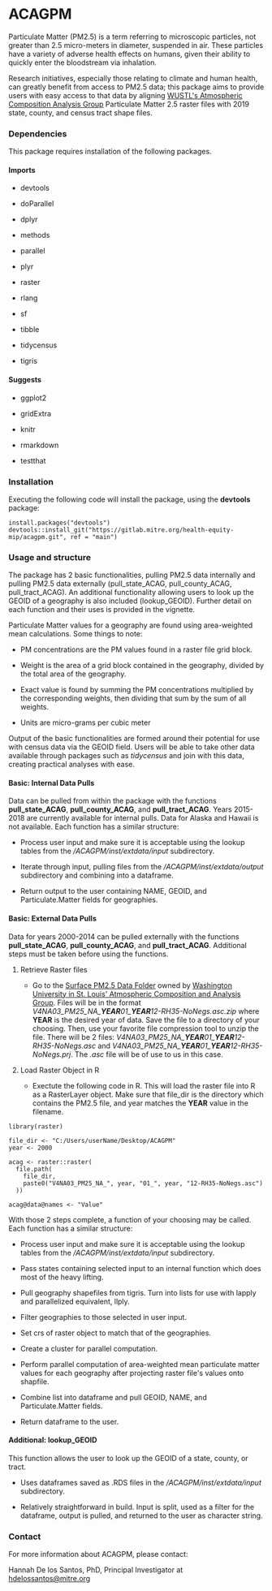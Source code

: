 # ACAGPM

Particulate Matter (PM2.5) is a term referring to microscopic particles, not greater than 2.5 micro-meters in diameter, suspended in air. These particles have a variety of adverse health effects on humans, given their ability to quickly enter the bloodstream via inhalation.

Research initiatives, especially those relating to climate and human health, can greatly benefit from access to PM2.5 data; this package aims to provide users with easy access to that data by aligning [WUSTL's Atmospheric Composition Analysis Group](https://sites.wustl.edu/acag/) Particulate Matter 2.5 raster files with 2019 state, county, and census tract shape files.

### Dependencies

This package requires installation of the following packages.

#### Imports

- devtools

- doParallel

- dplyr

- methods

- parallel

- plyr

- raster

- rlang

- sf

- tibble

- tidycensus

- tigris

#### Suggests

- ggplot2

- gridExtra

- knitr

- rmarkdown

- testthat

### Installation

Executing the following code will install the package, using the **devtools** package:

```
install.packages("devtools")
devtools::install_git("https://gitlab.mitre.org/health-equity-mip/acagpm.git", ref = "main")
```

### Usage and structure

The package has 2 basic functionalities, pulling PM2.5 data internally and pulling PM2.5 data externally (pull_state_ACAG, pull_county_ACAG, pull_tract_ACAG). An additional functionality allowing users to look up the GEOID of a geography is also included (lookup_GEOID). Further detail on each function and their uses is provided in the vignette.

Particulate Matter values for a geography are found using area-weighted mean calculations. Some things to note:

- PM concentrations are the PM values found in a raster file grid block.

- Weight is the area of a grid block contained in the geography, divided by the total area of the geography.

- Exact value is found by summing the PM concentrations multiplied by the corresponding weights, then dividing that sum by the sum of all weights.

- Units are micro-grams per cubic meter

Output of the basic functionalities are formed around their potential for use with census data via the GEOID field. Users will be able to take other data available through packages such as *tidycensus* and join with this data, creating practical analyses with ease.

#### Basic: Internal Data Pulls

Data can be pulled from within the package with the functions **pull_state_ACAG**, **pull_county_ACAG**, and **pull_tract_ACAG**. Years 2015-2018 are currently available for internal pulls.  Data for Alaska and Hawaii is not available. Each function has a similar structure:

- Process user input and make sure it is acceptable using the lookup tables from the */ACAGPM/inst/extdata/input* subdirectory.

- Iterate through input, pulling files from the */ACAGPM/inst/extdata/output* subdirectory and combining into a dataframe.

- Return output to the user containing NAME, GEOID, and Particulate.Matter fields for geographies.

#### Basic: External Data Pulls

Data for years 2000-2014 can be pulled externally with the functions **pull_state_ACAG**, **pull_county_ACAG**, and **pull_tract_ACAG**. Additional steps must be taken before using the functions.

1. Retrieve Raster files

    - Go to the [Surface PM2.5 Data Folder](https://wustl.app.box.com/v/ACAG-V4NA03-PM25/folder/136303334735) owned by [Washington University in St. Louis' Atmospheric Composition and Analysis Group](https://sites.wustl.edu/acag/). Files will be in the format *V4NA03_PM25_NA_**YEAR**01_**YEAR**12-RH35-NoNegs.asc.zip* where **YEAR** is the desired year of data. Save the file to a directory of your choosing. Then, use your favorite file compression tool to unzip the file. There will be 2 files: *V4NA03_PM25_NA_**YEAR**01_**YEAR**12-RH35-NoNegs.asc* and *V4NA03_PM25_NA_**YEAR**01_**YEAR**12-RH35-NoNegs.prj*. The *.asc* file will be of use to us in this case.

2. Load Raster Object in R

    - Exectute the following code in R. This will load the raster file into R as a RasterLayer object. Make sure that file_dir is the directory which contains the PM2.5 file, and year matches the **YEAR** value in the filename.

```
library(raster)

file_dir <- "C:/Users/userName/Desktop/ACAGPM"
year <- 2000

acag <- raster::raster(
  file.path(
    file_dir, 
    paste0("V4NA03_PM25_NA_", year, "01_", year, "12-RH35-NoNegs.asc")
  ))

acag@data@names <- "Value"
```

With those 2 steps complete, a function of your choosing may be called. Each function has a similar structure:

- Process user input and make sure it is acceptable using the lookup tables from the */ACAGPM/inst/extdata/input* subdirectory.

- Pass states containing selected input to an internal function which does most of the heavy lifting.

- Pull geography shapefiles from tigris. Turn into lists for use with lapply and parallelized equivalent, llply.

- Filter geographies to those selected in user input.

- Set crs of raster object to match that of the geographies.

- Create a cluster for parallel computation.

- Perform parallel computation of area-weighted mean particulate matter values for each geography after projecting raster file's values onto shapfile.

- Combine list into dataframe and pull GEOID, NAME, and Particulate.Matter fields.

- Return dataframe to the user.

#### Additional: lookup_GEOID

This function allows the user to look up the GEOID of a state, county, or tract.

- Uses dataframes saved as .RDS files in the */ACAGPM/inst/extdata/input* subdirectory.

- Relatively straightforward in build. Input is split, used as a filter for the dataframe, output is pulled, and returned to the user as character string.

### Contact

For more information about ACAGPM, please contact:

Hannah De los Santos, PhD, Principal Investigator at [hdelossantos\@mitre.org](hdelossantos@mitre.org)
